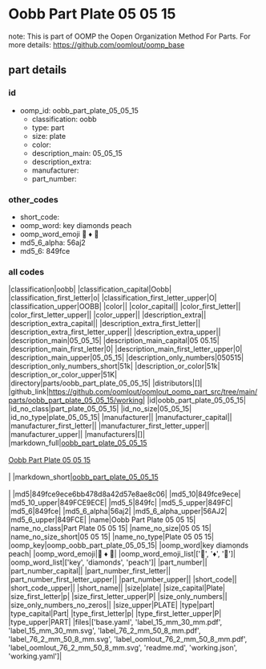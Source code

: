 # Oobb Part Plate 05 05 15  

note: This is part of OOMP the Oopen Organization Method For Parts. For more details: https://github.com/oomlout/oomp_base

##  part details





### id
* oomp_id: oobb_part_plate_05_05_15
  * classification: oobb
  * type: part
  * size: plate
  * color: 
  * description_main: 05_05_15
  * description_extra: 
  * manufacturer: 
  * part_number: 

### other_codes
* short_code: 
* oomp_word: key diamonds peach
* oomp_word_emoji :key: :diamonds: :peach:
* md5_6_alpha: 56aj2
* md5_6: 849fce

### all codes 
|classification|oobb|
|classification_capital|Oobb|
|classification_first_letter|o|
|classification_first_letter_upper|O|
|classification_upper|OOBB|
|color||
|color_capital||
|color_first_letter||
|color_first_letter_upper||
|color_upper||
|description_extra||
|description_extra_capital||
|description_extra_first_letter||
|description_extra_first_letter_upper||
|description_extra_upper||
|description_main|05_05_15|
|description_main_capital|05 05.15|
|description_main_first_letter|0|
|description_main_first_letter_upper|0|
|description_main_upper|05_05_15|
|description_only_numbers|050515|
|description_only_numbers_short|51k|
|description_or_color|51k|
|description_or_color_upper|51K|
|directory|parts/oobb_part_plate_05_05_15|
|distributors|[]|
|github_link|https://github.com/oomlout/oomlout_oomp_part_src/tree/main/parts/oobb_part_plate_05_05_15/working|
|id|oobb_part_plate_05_05_15|
|id_no_class|part_plate_05_05_15|
|id_no_size|05_05_15|
|id_no_type|plate_05_05_15|
|manufacturer||
|manufacturer_capital||
|manufacturer_first_letter||
|manufacturer_first_letter_upper||
|manufacturer_upper||
|manufacturers|[]|
|markdown_full|[oobb_part_plate_05_05_15](https://github.com/oomlout/oomlout_oomp_part_src/tree/main/parts/oobb_part_plate_05_05_15/working)<br>[](https://github.com/oomlout/oomlout_oomp_part_src/tree/main/parts/oobb_part_plate_05_05_15/working)<br>[Oobb Part Plate 05 05 15](https://github.com/oomlout/oomlout_oomp_part_src/tree/main/parts/oobb_part_plate_05_05_15/working)<br><br>|
|markdown_short|[oobb_part_plate_05_05_15](https://github.com/oomlout/oomlout_oomp_part_src/tree/main/parts/oobb_part_plate_05_05_15/working)<br><br>|
|md5|849fce9ece6bb478d8a42d57e8ae8c06|
|md5_10|849fce9ece|
|md5_10_upper|849FCE9ECE|
|md5_5|849fc|
|md5_5_upper|849FC|
|md5_6|849fce|
|md5_6_alpha|56aj2|
|md5_6_alpha_upper|56AJ2|
|md5_6_upper|849FCE|
|name|Oobb Part Plate 05 05 15|
|name_no_class|Part Plate 05 05 15|
|name_no_size|05 05 15|
|name_no_size_short|05 05 15|
|name_no_type|Plate 05 05 15|
|oomp_key|oomp_oobb_part_plate_05_05_15|
|oomp_word|key diamonds peach|
|oomp_word_emoji|:key: :diamonds: :peach:|
|oomp_word_emoji_list|[':key:', ':diamonds:', ':peach:']|
|oomp_word_list|['key', 'diamonds', 'peach']|
|part_number||
|part_number_capital||
|part_number_first_letter||
|part_number_first_letter_upper||
|part_number_upper||
|short_code||
|short_code_upper||
|short_name||
|size|plate|
|size_capital|Plate|
|size_first_letter|p|
|size_first_letter_upper|P|
|size_only_numbers||
|size_only_numbers_no_zeros||
|size_upper|PLATE|
|type|part|
|type_capital|Part|
|type_first_letter|p|
|type_first_letter_upper|P|
|type_upper|PART|
|files|['base.yaml', 'label_15_mm_30_mm.pdf', 'label_15_mm_30_mm.svg', 'label_76_2_mm_50_8_mm.pdf', 'label_76_2_mm_50_8_mm.svg', 'label_oomlout_76_2_mm_50_8_mm.pdf', 'label_oomlout_76_2_mm_50_8_mm.svg', 'readme.md', 'working.json', 'working.yaml']|
